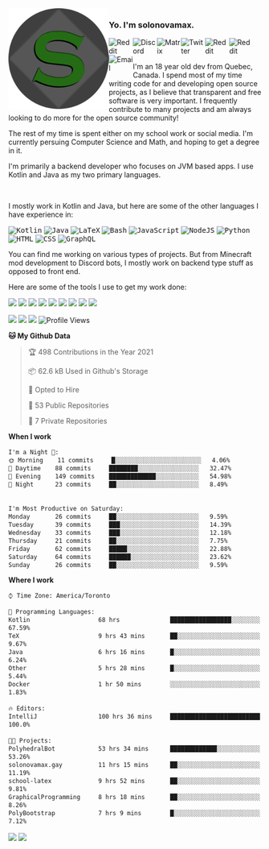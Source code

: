 <img align="left" alt="Avatar" width="200px" src="https://raw.githubusercontent.com/solonovamax/solonovamax/main/solonovamax-circle.png" />

### Yo. I'm solonovamax.

<a href="https://gitlab.com/solonovamax">
    <img align="left" alt="Reddit" width="48px" src="https://img.icons8.com/color/2x/gitlab.png">
</a>

<a href="https://discord.solonovamax.gay">
    <img align="left" alt="Discord" width="48px" src="https://img.icons8.com/color/2x/discord-logo.png">
</a>

<a href="https://matrix.to/#/@solonovamax:matrix.org">
    <img align="left" alt="Matrix" width="48px" src="https://img.icons8.com/material/2x/matrix-logo.png">
</a>

<a href="https://twitter.com/solonovamax">
    <img align="left" alt="Twitter" width="48px" src="https://img.icons8.com/color/2x/twitter.png">
</a>

<!-- <a href="https://twitch.tv/solonovamax">
    <img align="left" alt="Twitch" width="48px" src="https://img.icons8.com/color/2x/twitch.png">
</a> -->

<a href="https://reddit.com/u/solonovamax">
    <img align="left" alt="Reddit" width="48px" src="https://img.icons8.com/color/2x/reddit.png">
</a>

<a href="https://www.youtube.com/channel/UCTxCeyGu41WfEBT8mXpjHMA">
    <img align="left" alt="Reddit" width="48px" src="https://img.icons8.com/color/2x/youtube.png">
</a>

<a href="mailto:solonovamax@12oclockpoint.com">
    <img align="left" alt="Email" width="48px" src="https://img.icons8.com/fluency/2x/mail.png">
</a>

<!-- <a href="https://open.spotify.com/user/solonovamax">
    <img align="left" alt="Spotify" width="48px" src="https://img.icons8.com/color/2x/spotify.png">
</a> -->

<br/>
<br/>

I'm an 18 year old dev from Quebec, Canada.
I spend most of my time writing code for and developing open source projects, as I believe that transparent and free software is very important.
I frequently contribute to many projects and am always looking to do more for the open source community!

The rest of my time is spent either on my school work or social media. I'm currently persuing Computer Science and Math, and hoping to get a degree in it.

I'm primarily a backend developer who focuses on JVM based apps. I use Kotlin and Java as my two primary languages.

<br/>

I mostly work in Kotlin and Java, but here are some of the other languages I have experience in:

<kbd><img height="32" alt="Kotlin" src="https://img.icons8.com/color/1x/kotlin.png"></kbd>
<kbd><img height="32" alt="Java" src="https://img.icons8.com/color/1x/java-coffee-cup-logo.png"></kbd>
<kbd><img height="32" alt="LaTeX" src="https://img.icons8.com/color/1x/latex.png"></kbd>
<kbd><img height="32" alt="Bash" src="https://img.icons8.com/color/1x/console.png"></kbd>
<kbd><img height="32" alt="JavaScript" src="https://img.icons8.com/color/1x/javascript.png"></kbd>
<kbd><img height="32" alt="NodeJS" src="https://img.icons8.com/color/1x/nodejs.png"></kbd>
<kbd><img height="32" alt="Python" src="https://img.icons8.com/color/1x/python.png"></kbd>
<kbd><img height="32" alt="HTML" src="https://img.icons8.com/color/1x/html-5.png"></kbd>
<kbd><img height="32" alt="CSS" src="https://img.icons8.com/color/1x/css3.png"></kbd>
<kbd><img height="32" alt="GraphQL" src="https://img.icons8.com/color/1x/graphql.png"></kbd>

You can find me working on various types of projects.
But from Minecraft mod development to Discord bots, I mostly work on backend type stuff as opposed to front end.

Here are some of the tools I use to get my work done:

<kbd><img height="32" src="https://img.icons8.com/color/2x/intellij-idea.png"></kbd>
<kbd><img height="32" src="https://img.icons8.com/color/2x/linux.png"></kbd>
<kbd><img height="32" src="https://img.icons8.com/fluent/2x/console.png"></kbd>
<kbd><img height="32" src="https://img.icons8.com/color/2x/open-source.png"></kbd>
<kbd><img height="32" src="https://img.icons8.com/color/2x/git.png"></kbd>
<kbd><img height="32" src="https://img.icons8.com/color/2x/docker.png"></kbd>
<kbd><img height="32" src="https://img.icons8.com/color/2x/mongodb.png"></kbd>
<kbd><img height="32" src="https://img.icons8.com/color/2x/nginx.png"></kbd>
<kbd><img height="32" src="https://img.icons8.com/metro/2x/mysql.png"></kbd>

![](https://img.shields.io/badge/OS-Arch%20Linux-informational?style=flat&logo=Arch%20Linux&logoColor=white&color=007ec6)
![](https://img.shields.io/badge/Editor-IntelliJ%20Idea-informational?style=flat&logo=IntelliJ%20Idea&logoColor=white&color=007ec6)
![](https://img.shields.io/badge/Main%20Languages-Java%20%26%20Kotlin-informational?style=flat&logo=Java&logoColor=white&color=007ec6)
![Profile Views](https://komarev.com/ghpvc/?username=solonovamax&color=blue&style=flat)


<!--START_SECTION:waka-->
**🐱 My Github Data** 

> 🏆 498 Contributions in the Year 2021
 > 
> 📦 62.6 kB Used in Github's Storage 
 > 
> 💼 Opted to Hire
 > 
> 📜 53 Public Repositories 
 > 
> 🔑 7 Private Repositories  
 > 
**When I work** 

```text
I'm a Night 🦉: 
🌞 Morning    11 commits     █░░░░░░░░░░░░░░░░░░░░░░░░   4.06% 
🌆 Daytime    88 commits     ████████░░░░░░░░░░░░░░░░░   32.47% 
🌃 Evening    149 commits    █████████████░░░░░░░░░░░░   54.98% 
🌙 Night      23 commits     ██░░░░░░░░░░░░░░░░░░░░░░░   8.49%


I'm Most Productive on Saturday: 
Monday       26 commits     ██░░░░░░░░░░░░░░░░░░░░░░░   9.59% 
Tuesday      39 commits     ███░░░░░░░░░░░░░░░░░░░░░░   14.39% 
Wednesday    33 commits     ███░░░░░░░░░░░░░░░░░░░░░░   12.18% 
Thursday     21 commits     ██░░░░░░░░░░░░░░░░░░░░░░░   7.75% 
Friday       62 commits     █████░░░░░░░░░░░░░░░░░░░░   22.88% 
Saturday     64 commits     ██████░░░░░░░░░░░░░░░░░░░   23.62% 
Sunday       26 commits     ██░░░░░░░░░░░░░░░░░░░░░░░   9.59%

```


**Where I work** 

```text
⌚︎ Time Zone: America/Toronto

💬 Programming Languages: 
Kotlin                   68 hrs              █████████████████░░░░░░░░   67.59% 
TeX                      9 hrs 43 mins       ██░░░░░░░░░░░░░░░░░░░░░░░   9.67% 
Java                     6 hrs 16 mins       █░░░░░░░░░░░░░░░░░░░░░░░░   6.24% 
Other                    5 hrs 28 mins       █░░░░░░░░░░░░░░░░░░░░░░░░   5.44% 
Docker                   1 hr 50 mins        ░░░░░░░░░░░░░░░░░░░░░░░░░   1.83%

🔥 Editors: 
IntelliJ                 100 hrs 36 mins     █████████████████████████   100.0%

🐱‍💻 Projects: 
PolyhedralBot            53 hrs 34 mins      █████████████░░░░░░░░░░░░   53.26% 
solonovamax.gay          11 hrs 15 mins      ██░░░░░░░░░░░░░░░░░░░░░░░   11.19% 
school-latex             9 hrs 52 mins       ██░░░░░░░░░░░░░░░░░░░░░░░   9.81% 
GraphicalProgramming     8 hrs 18 mins       ██░░░░░░░░░░░░░░░░░░░░░░░   8.26% 
PolyBootstrap            7 hrs 9 mins        █░░░░░░░░░░░░░░░░░░░░░░░░   7.12%

```


<!--END_SECTION:waka-->

<div style="white-space:nowrap;width:100%;position: relative;display: inline-block">
<img align="center" src="https://github-readme-stats.vercel.app/api?username=solonovamax&custom_title=solonovamax%27s%20Github%20Stats&langs_count=5&include_all_commits=true&count_private=true&show_icons=true&theme=github_dark"/>
<img align="center" src="https://github-readme-stats.vercel.app/api/wakatime?username=solonovamax&custom_title=solonovamax%27s%20Primary%20Languages&langs_count=10&show_icons=true&theme=github_dark"/>
</div>
